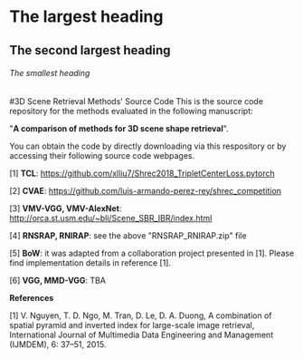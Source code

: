 # The largest heading
## The second largest heading
###### The smallest heading
#3D Scene Retrieval Methods' Source Code
This is the source code repository for the methods evaluated in the following manuscript: 

"**A comparison of methods for 3D scene shape retrieval**".

You can obtain the code by directly downloading via this respository or by accessing their following source code webpages.  

[1] **TCL**: https://github.com/xlliu7/Shrec2018_TripletCenterLoss.pytorch

[2] **CVAE**: https://github.com/luis-armando-perez-rey/shrec_competition

[3] **VMV-VGG, VMV-AlexNet**: http://orca.st.usm.edu/~bli/Scene_SBR_IBR/index.html

[4] **RNSRAP, RNIRAP**: see the above "RNSRAP_RNIRAP.zip" file 

[5] **BoW**: it was adapted from a collaboration project presented in [1]. Please find implementation details in reference [1]. 

[6] **VGG, MMD-VGG**: TBA

**References**

[1] V. Nguyen, T. D. Ngo, M. Tran, D. Le, D. A. Duong, A combination of spatial pyramid and inverted index for large-scale image retrieval, International Journal of Multimedia Data Engineering and Management (IJMDEM), 6: 37–51, 2015.
